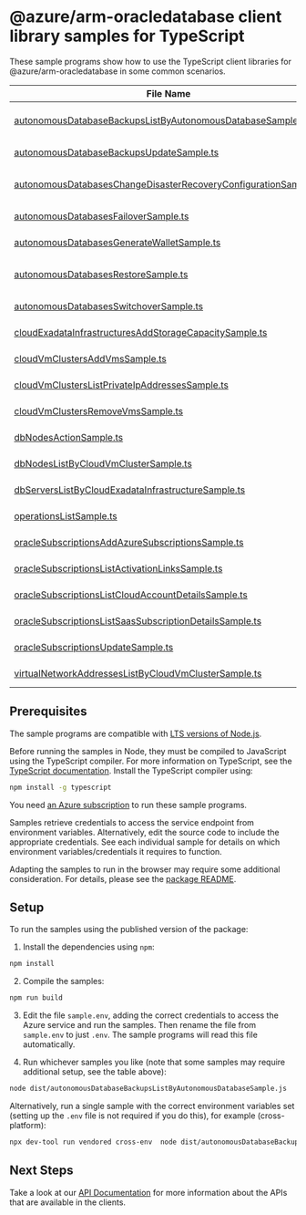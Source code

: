 # @azure/arm-oracledatabase client library samples for TypeScript

These sample programs show how to use the TypeScript client libraries for @azure/arm-oracledatabase in some common scenarios.

| **File Name**                                                                                                                   | **Description**                                                                                                                                                              |
| ------------------------------------------------------------------------------------------------------------------------------- | ---------------------------------------------------------------------------------------------------------------------------------------------------------------------------- |
| [autonomousDatabaseBackupsListByAutonomousDatabaseSample.ts][autonomousdatabasebackupslistbyautonomousdatabasesample]           | list AutonomousDatabaseBackup resources by AutonomousDatabase x-ms-original-file: 2024-10-01-preview/autonomousDatabaseBackup_listByParent.json                              |
| [autonomousDatabaseBackupsUpdateSample.ts][autonomousdatabasebackupsupdatesample]                                               | update a AutonomousDatabaseBackup x-ms-original-file: 2024-10-01-preview/autonomousDatabaseBackup_patch.json                                                                 |
| [autonomousDatabasesChangeDisasterRecoveryConfigurationSample.ts][autonomousdatabaseschangedisasterrecoveryconfigurationsample] | perform ChangeDisasterRecoveryConfiguration action on Autonomous Database x-ms-original-file: 2024-10-01-preview/autonomousDatabase_changeDisasterRecoveryConfiguration.json |
| [autonomousDatabasesFailoverSample.ts][autonomousdatabasesfailoversample]                                                       | perform failover action on Autonomous Database x-ms-original-file: 2024-10-01-preview/autonomousDatabase_failover.json                                                       |
| [autonomousDatabasesGenerateWalletSample.ts][autonomousdatabasesgeneratewalletsample]                                           | generate wallet action on Autonomous Database x-ms-original-file: 2024-10-01-preview/autonomousDatabase_generateWallet.json                                                  |
| [autonomousDatabasesRestoreSample.ts][autonomousdatabasesrestoresample]                                                         | restores an Autonomous Database based on the provided request parameters. x-ms-original-file: 2024-10-01-preview/autonomousDatabase_restore.json                             |
| [autonomousDatabasesSwitchoverSample.ts][autonomousdatabasesswitchoversample]                                                   | perform switchover action on Autonomous Database x-ms-original-file: 2024-10-01-preview/autonomousDatabase_switchover.json                                                   |
| [cloudExadataInfrastructuresAddStorageCapacitySample.ts][cloudexadatainfrastructuresaddstoragecapacitysample]                   | perform add storage capacity on exadata infra x-ms-original-file: 2024-10-01-preview/exaInfra_addStorageCapacity.json                                                        |
| [cloudVmClustersAddVmsSample.ts][cloudvmclustersaddvmssample]                                                                   | add VMs to the VM Cluster x-ms-original-file: 2024-10-01-preview/vmClusters_addVms.json                                                                                      |
| [cloudVmClustersListPrivateIpAddressesSample.ts][cloudvmclusterslistprivateipaddressessample]                                   | list Private IP Addresses by the provided filter x-ms-original-file: 2024-10-01-preview/vmClusters_listPrivateIpAddresses.json                                               |
| [cloudVmClustersRemoveVmsSample.ts][cloudvmclustersremovevmssample]                                                             | remove VMs from the VM Cluster x-ms-original-file: 2024-10-01-preview/vmClusters_removeVms.json                                                                              |
| [dbNodesActionSample.ts][dbnodesactionsample]                                                                                   | vM actions on DbNode of VM Cluster by the provided filter x-ms-original-file: 2024-10-01-preview/dbNodes_action.json                                                         |
| [dbNodesListByCloudVmClusterSample.ts][dbnodeslistbycloudvmclustersample]                                                       | list DbNode resources by CloudVmCluster x-ms-original-file: 2024-10-01-preview/dbNodes_listByParent.json                                                                     |
| [dbServersListByCloudExadataInfrastructureSample.ts][dbserverslistbycloudexadatainfrastructuresample]                           | list DbServer resources by CloudExadataInfrastructure x-ms-original-file: 2024-10-01-preview/dbServers_listByParent.json                                                     |
| [operationsListSample.ts][operationslistsample]                                                                                 | list the operations for the provider x-ms-original-file: 2024-10-01-preview/operations_list.json                                                                             |
| [oracleSubscriptionsAddAzureSubscriptionsSample.ts][oraclesubscriptionsaddazuresubscriptionssample]                             | add Azure Subscriptions x-ms-original-file: 2024-10-01-preview/oracleSubscriptions_addAzureSubscriptions.json                                                                |
| [oracleSubscriptionsListActivationLinksSample.ts][oraclesubscriptionslistactivationlinkssample]                                 | list Activation Links x-ms-original-file: 2024-10-01-preview/oracleSubscriptions_listActivationLinks.json                                                                    |
| [oracleSubscriptionsListCloudAccountDetailsSample.ts][oraclesubscriptionslistcloudaccountdetailssample]                         | list Cloud Account Details x-ms-original-file: 2024-10-01-preview/oracleSubscriptions_listCloudAccountDetails.json                                                           |
| [oracleSubscriptionsListSaasSubscriptionDetailsSample.ts][oraclesubscriptionslistsaassubscriptiondetailssample]                 | list Saas Subscription Details x-ms-original-file: 2024-10-01-preview/oracleSubscriptions_listSaasSubscriptionDetails.json                                                   |
| [oracleSubscriptionsUpdateSample.ts][oraclesubscriptionsupdatesample]                                                           | update a OracleSubscription x-ms-original-file: 2024-10-01-preview/oracleSubscriptions_patch.json                                                                            |
| [virtualNetworkAddressesListByCloudVmClusterSample.ts][virtualnetworkaddresseslistbycloudvmclustersample]                       | list VirtualNetworkAddress resources by CloudVmCluster x-ms-original-file: 2024-10-01-preview/virtualNetworkAddresses_listByParent.json                                      |

## Prerequisites

The sample programs are compatible with [LTS versions of Node.js](https://github.com/nodejs/release#release-schedule).

Before running the samples in Node, they must be compiled to JavaScript using the TypeScript compiler. For more information on TypeScript, see the [TypeScript documentation][typescript]. Install the TypeScript compiler using:

```bash
npm install -g typescript
```

You need [an Azure subscription][freesub] to run these sample programs.

Samples retrieve credentials to access the service endpoint from environment variables. Alternatively, edit the source code to include the appropriate credentials. See each individual sample for details on which environment variables/credentials it requires to function.

Adapting the samples to run in the browser may require some additional consideration. For details, please see the [package README][package].

## Setup

To run the samples using the published version of the package:

1. Install the dependencies using `npm`:

```bash
npm install
```

2. Compile the samples:

```bash
npm run build
```

3. Edit the file `sample.env`, adding the correct credentials to access the Azure service and run the samples. Then rename the file from `sample.env` to just `.env`. The sample programs will read this file automatically.

4. Run whichever samples you like (note that some samples may require additional setup, see the table above):

```bash
node dist/autonomousDatabaseBackupsListByAutonomousDatabaseSample.js
```

Alternatively, run a single sample with the correct environment variables set (setting up the `.env` file is not required if you do this), for example (cross-platform):

```bash
npx dev-tool run vendored cross-env  node dist/autonomousDatabaseBackupsListByAutonomousDatabaseSample.js
```

## Next Steps

Take a look at our [API Documentation][apiref] for more information about the APIs that are available in the clients.

[autonomousdatabasebackupslistbyautonomousdatabasesample]: https://github.com/Azure/azure-sdk-for-js/blob/main/sdk/oracledatabase/arm-oracledatabase/samples/v1/typescript/src/autonomousDatabaseBackupsListByAutonomousDatabaseSample.ts
[autonomousdatabasebackupsupdatesample]: https://github.com/Azure/azure-sdk-for-js/blob/main/sdk/oracledatabase/arm-oracledatabase/samples/v1/typescript/src/autonomousDatabaseBackupsUpdateSample.ts
[autonomousdatabaseschangedisasterrecoveryconfigurationsample]: https://github.com/Azure/azure-sdk-for-js/blob/main/sdk/oracledatabase/arm-oracledatabase/samples/v1/typescript/src/autonomousDatabasesChangeDisasterRecoveryConfigurationSample.ts
[autonomousdatabasesfailoversample]: https://github.com/Azure/azure-sdk-for-js/blob/main/sdk/oracledatabase/arm-oracledatabase/samples/v1/typescript/src/autonomousDatabasesFailoverSample.ts
[autonomousdatabasesgeneratewalletsample]: https://github.com/Azure/azure-sdk-for-js/blob/main/sdk/oracledatabase/arm-oracledatabase/samples/v1/typescript/src/autonomousDatabasesGenerateWalletSample.ts
[autonomousdatabasesrestoresample]: https://github.com/Azure/azure-sdk-for-js/blob/main/sdk/oracledatabase/arm-oracledatabase/samples/v1/typescript/src/autonomousDatabasesRestoreSample.ts
[autonomousdatabasesswitchoversample]: https://github.com/Azure/azure-sdk-for-js/blob/main/sdk/oracledatabase/arm-oracledatabase/samples/v1/typescript/src/autonomousDatabasesSwitchoverSample.ts
[cloudexadatainfrastructuresaddstoragecapacitysample]: https://github.com/Azure/azure-sdk-for-js/blob/main/sdk/oracledatabase/arm-oracledatabase/samples/v1/typescript/src/cloudExadataInfrastructuresAddStorageCapacitySample.ts
[cloudvmclustersaddvmssample]: https://github.com/Azure/azure-sdk-for-js/blob/main/sdk/oracledatabase/arm-oracledatabase/samples/v1/typescript/src/cloudVmClustersAddVmsSample.ts
[cloudvmclusterslistprivateipaddressessample]: https://github.com/Azure/azure-sdk-for-js/blob/main/sdk/oracledatabase/arm-oracledatabase/samples/v1/typescript/src/cloudVmClustersListPrivateIpAddressesSample.ts
[cloudvmclustersremovevmssample]: https://github.com/Azure/azure-sdk-for-js/blob/main/sdk/oracledatabase/arm-oracledatabase/samples/v1/typescript/src/cloudVmClustersRemoveVmsSample.ts
[dbnodesactionsample]: https://github.com/Azure/azure-sdk-for-js/blob/main/sdk/oracledatabase/arm-oracledatabase/samples/v1/typescript/src/dbNodesActionSample.ts
[dbnodeslistbycloudvmclustersample]: https://github.com/Azure/azure-sdk-for-js/blob/main/sdk/oracledatabase/arm-oracledatabase/samples/v1/typescript/src/dbNodesListByCloudVmClusterSample.ts
[dbserverslistbycloudexadatainfrastructuresample]: https://github.com/Azure/azure-sdk-for-js/blob/main/sdk/oracledatabase/arm-oracledatabase/samples/v1/typescript/src/dbServersListByCloudExadataInfrastructureSample.ts
[operationslistsample]: https://github.com/Azure/azure-sdk-for-js/blob/main/sdk/oracledatabase/arm-oracledatabase/samples/v1/typescript/src/operationsListSample.ts
[oraclesubscriptionsaddazuresubscriptionssample]: https://github.com/Azure/azure-sdk-for-js/blob/main/sdk/oracledatabase/arm-oracledatabase/samples/v1/typescript/src/oracleSubscriptionsAddAzureSubscriptionsSample.ts
[oraclesubscriptionslistactivationlinkssample]: https://github.com/Azure/azure-sdk-for-js/blob/main/sdk/oracledatabase/arm-oracledatabase/samples/v1/typescript/src/oracleSubscriptionsListActivationLinksSample.ts
[oraclesubscriptionslistcloudaccountdetailssample]: https://github.com/Azure/azure-sdk-for-js/blob/main/sdk/oracledatabase/arm-oracledatabase/samples/v1/typescript/src/oracleSubscriptionsListCloudAccountDetailsSample.ts
[oraclesubscriptionslistsaassubscriptiondetailssample]: https://github.com/Azure/azure-sdk-for-js/blob/main/sdk/oracledatabase/arm-oracledatabase/samples/v1/typescript/src/oracleSubscriptionsListSaasSubscriptionDetailsSample.ts
[oraclesubscriptionsupdatesample]: https://github.com/Azure/azure-sdk-for-js/blob/main/sdk/oracledatabase/arm-oracledatabase/samples/v1/typescript/src/oracleSubscriptionsUpdateSample.ts
[virtualnetworkaddresseslistbycloudvmclustersample]: https://github.com/Azure/azure-sdk-for-js/blob/main/sdk/oracledatabase/arm-oracledatabase/samples/v1/typescript/src/virtualNetworkAddressesListByCloudVmClusterSample.ts
[apiref]: https://learn.microsoft.com/javascript/api/@azure/arm-oracledatabase?view=azure-node-preview
[freesub]: https://azure.microsoft.com/free/
[package]: https://github.com/Azure/azure-sdk-for-js/tree/main/sdk/oracledatabase/arm-oracledatabase/README.md
[typescript]: https://www.typescriptlang.org/docs/home.html
